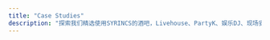 ```yaml
---
title: "Case Studies"
description: "探索我们精选使用SYRINCS的酒吧，Livehouse、PartyK、娱乐DJ、现场安装应用扩声系统。更多DJ音乐人和设计师都信任我们。"
---
```

